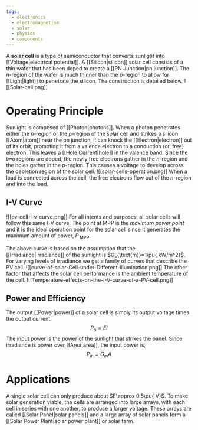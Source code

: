 ```yaml
---
tags:
  - electronics
  - electromagnetism
  - solar
  - physics
  - components
---
```

A **solar cell** is a type of semiconductor that converts sunlight into [[Voltage|electrical potential]]. A [[Silicon|silicon]] solar cell consists of a thin wafer that has been doped to create a [[PN Junction|pn junction]]. The *n*-region of the wafer is much thinner than the *p*-region to allow for [[Light|light]] to penetrate the silicon. The construction is detailed below.
![[Solar-cell.png]]
# Operating Principle
Sunlight is composed of [[Photon|photons]]. When a photon penetrates either the *n*-region or the *p*-region of the solar cell and strikes a silicon [[Atom|atom]] near the pn junction, it can knock the [[Electron|electron]] out of its orbit, promoting it from a valence electron to a conduction (or, free) electron. This leaves a [[Hole Current|hole]] in the valence band. Since the two regions are doped, the newly free electrons gather in the *n*-region and the holes gather in the *p*-region. This causes a voltage to develop across the depletion region of the solar cell. 
![[solar-cells-operation.png]]
When a load is connected across the cell, the free electrons flow out of the *n*-region and into the load.
## I-V Curve
![[pv-cell-i-v-curve.png]]
For all intents and purposes, all solar cells will follow this same I-V curve. The point at  MPP is the *maximum power point* and it is the ideal operation point for the solar cell since it generates the maximum amount of power, $P_{\ \text{MPP}}$. 

The above curve is based on the assumption that the [[Irradiance|irradiance]] of the sunlight is $G_{\text{m}}=1\pu{ kW/m^2}$. For varying levels of irradiance we get a family of curves that describe the PV cell.
![[curve-of-solar-Cell-under-Different-illumination.png]]
The other factor that affects the solar cell performance is the ambient temperature of the cell.
![[Temperature-effects-on-the-I-V-curve-of-a-PV-cell.png]]
## Power and Efficiency
The output [[Power|power]] of a solar cell is simply its output voltage times the output current.
$$
P_{\text{o}}=EI
$$
The input power is the power of the sunlight that strikes the panel. Since irradiance is power over [[Area|area]], the input power is,
$$
P_{\text{in}}=G_{m}A
$$
# Applications
A single solar cell can only produce about $E\approx 0.5\pu{ V}$. To make solar generation viable, the cells are arranged into large arrays, with each cell in series with one another, to produce a larger voltage. These arrays are called [[Solar Panel|solar panels]] and a large array of solar panels form a [[Solar Power Plant|solar power plant]] or solar farm.